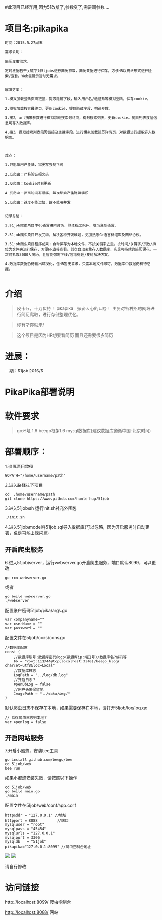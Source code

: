 #此项目已经弃用,因为51改版了,参数变了,需要调参数....
# 项目名:pikapika

```
时间：2015.5.27周五

需求说明：

简历爬虫需求。

定时根据若干关键字对51jobs进行简历抓取，简历数据进行保存，方便HR以离线形式进行检索/查看。Web端展示暂时无需求。


解决方案：

1.模拟加载登陆页面链接，提取隐藏字段，输入用户名/验证码等模拟登陆，保存cookie。

2.模拟加载搜索最终页，更新cookie，提取隐藏字段，构造参数。

3.接2，url携带参数进行模拟加载搜索最终页，得到搜索列表，更新cookie。搜索列表数据信息可存入数据库。

4.接3，提取搜索列表简历链接及隐藏字段，进行模拟加载简历详情页，对数据进行提取存入数据库。

 

难点：

1.只能单用户登陆，需要写强制下线

2.反爬虫：严格验证报文头

3.反爬虫：Cookie时刻更新

4.反爬虫：页面访问有顺序，每次都会产生隐藏字段

5.反爬虫：速度不能过快，故不能用并发


记录总结：

1.51job爬虫项目中Go语言进阶成功，熟练程度飙升，成为熟悉语言。

2.51job爬虫项目开发完毕，解决各种开发难题，更加熟悉Go语言标准库及网络协议。

3.51job爬虫项目程序成果：自动保存为本地文件，不按关键字去重，按时间/关键字/页数/排位为文件夹进行保存，方便HR直接查看。其次自动去重存入数据库，实现可持续的简历保存。一次可抓取3000人简历，且智能强制下线/容错处理/被封解决方案。

4.数据库数据仍待输出可视化，但HR暂无需求，只需本地文件即可。数据库中数据仍有待挖掘。


```

# 介绍
>皮卡丘，十万伏特！
>pikapika，振奋人心的口号！
>主要对各种招聘网站进行简历爬取，进行存储整理优化。

>你有才你就来!

>这个项目是因为HR想要看简历
>而且还需要很多简历


# 进展：
一期：51job  2016/5 

# PikaPika部署说明

# 软件要求
>go环境  1.6  beego框架1.6
>mysql数据库(建议数据库遵循中国-北京时间)

# 部署顺序：
1.设置项目路径

	GOPATH="/home/username/path"

2.进入路径拉下项目

	cd  /home/username/path
	git clone https://www.github.com/hunterhug/51job

3.进入51job/sh 运行init.sh补充外围包

	./init.sh

4.进入51job/model将51job.sql导入数据库(可以忽略，因为开启服务时自动建表，但是可能出现问题)


##  开启爬虫服务
6.进入51job/server，运行webserver.go开启爬虫服务，端口默认8099，可以更改
 	
 	go run webserver.go

或者
	
	go build webserver.go
	./webserver
 
 配置账户密码51job/pika/args.go

	var companyname=""
	var userName = ""
	var password = ""

 配置文件在51job/cons/cons.go

	//数据库配置
	const (
		//数据库账号:数据库密码@tcp(数据库ip:端口号)/数据库名?编码等
		Db = "root:112344@tcp(localhost:3306)/beego_blog?charset=utf8&loc=Local"
		//数据库日志
		LogPath = "../log/db.log"
		//开启日志？
		OpenDbLog = false
		//用户头像保留地
		ImagePath = "../data/img/"
	)

默认爬虫日志不保存在本地，如果需要保存在本地，请打开51job/log/log.go

	// 保存爬虫日志到本地？
	var openlog = false

## 开启网站服务
 7.开启小蜜蜂，安装bee工具

	go install github.com/beego/bee
 	cd 51job/web
 	bee run

如果小蜜蜂安装失败，请按照以下操作

	cd 51job/web
	go build main.go
	./main
	
配置文件在51job/web/conf/app.conf
	
	httpaddr = "127.0.0.1" //地址
	httpport = 8088         //端口
	mysqluser = "root"
	mysqlpass = "45454"
	mysqlurls = "127.0.0.1"
	mysqlport = 3306
	mysqldb   = "51job"
	pikapika="127.0.0.1:8099" //爬虫控制台地址

<img src='https://raw.githubusercontent.com/hunterhug/51job/master/img/step1.png' />
<img src='https://raw.githubusercontent.com/hunterhug/51job/master/img/step2.png' />

请自行修改

# 访问链接
[http://localhost:8099/](http://localhost:8099/) 爬虫控制台

[http://localhost:8088/](http://localhost:8088/) 网站

